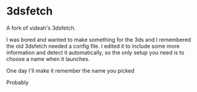 # 3dsfetch
A fork of videah's 3dsfetch.

I was bored and wanted to make something for the 3ds and I remembered the old 3dsfetch needed a config file. I edited it to include some more information and detect it automatically, so the only setup you need is to choose a name when it launches.

One day I'll make it remember the name you picked

Probably
